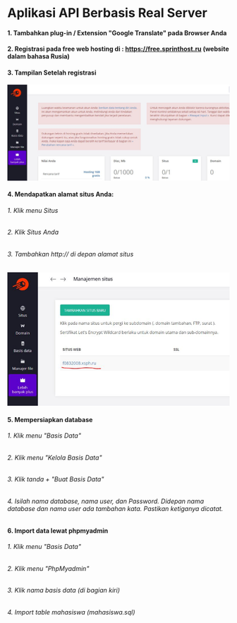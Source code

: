 # Aplikasi API Berbasis Real Server
#### 1. Tambahkan plug-in / Extension "Google Translate" pada Browser Anda
#### 2. Registrasi pada free web hosting di : https://free.sprinthost.ru (website dalam bahasa Rusia)
#### 3. Tampilan Setelah registrasi
![halaman awal](https://github.com/freddywicaksono/api_berbasis_server/blob/main/halaman_awal.JPG)
#### 4. Mendapatkan alamat situs Anda:
###### 1. Klik menu Situs
###### 2. Klik Situs Anda
###### 3. Tambahkan http:// di depan alamat situs
![halaman awal](https://github.com/freddywicaksono/api_berbasis_server/blob/main/menu_situs_saya.JPG)
#### 5. Mempersiapkan database
###### 1. Klik menu "Basis Data"
###### 2. Klik menu "Kelola Basis Data"
###### 3. Klik tanda + "Buat Basis Data"
###### 4. Isilah nama database, nama user, dan Password. Didepan nama database dan nama user ada tambahan kata. Pastikan ketiganya dicatat.
#### 6. Import data lewat phpmyadmin
###### 1. Klik menu "Basis Data"
###### 2. Klik menu "PhpMyadmin"
###### 3. Klik nama basis data (di bagian kiri)
###### 4. Import table mahasiswa (mahasiswa.sql)
